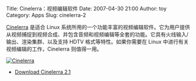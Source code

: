 Title: Cinelerra：视频编辑软件
Date: 2007-04-30 21:00
Author: toy
Category: Apps
Slug: cinelerra-2

[Cinelerra](http://www.heroinewarrior.com/cinelerra.php3) 是适合 Linux
系统所用的一个功能丰富的视频编辑软件。它为用户提供从视频捕捉到视频合成、并包含音频和视频编辑等全套的功能。它具有火线输入/输出、渲染集群、以及支持
HDTV 格式等特性。如果你需要在 Linux 中进行有关视频编辑的工作，Cinelerra
则值得一用。

[![Cinelerra](http://i.linuxtoy.org/i/2007/04/cinelerra_s.jpg)](http://i.linuxtoy.org/i/2007/04/cinelerra.jpg)

- [Download Cinelerra
2.1](http://cvs.cinelerra.org/getting_cinelerra.php)
